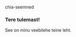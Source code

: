 chia-seemned
<!DOCTYPE html>
<html>
<head>
<title>Teine leht</title>
</head>
<body>
	<h3>Tere tulemast!</h3>
	<p>See on minu veebilehe teine leht.</p>
</body>
</html>